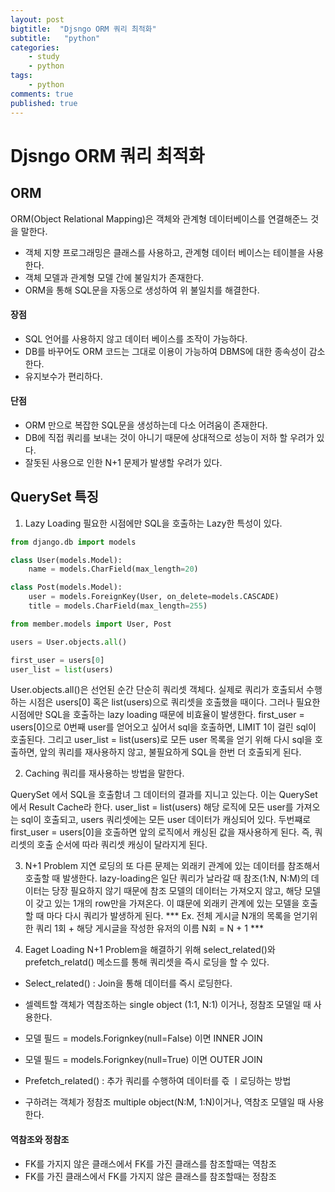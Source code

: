 ```yaml
---
layout: post
bigtitle:  "Djsngo ORM 쿼리 최적화"
subtitle:   "python"
categories:
    - study
    - python
tags:
    - python
comments: true
published: true
---
```

# Djsngo ORM 쿼리 최적화

## ORM

ORM(Object Relational Mapping)은 객체와 관계형 데이터베이스를 연결해준느 것을 말한다.

- 객체 지향 프로그래밍은 클래스를 사용하고, 관계형 데이터 베이스는 테이블을 사용한다.
- 객체 모델과 관계형 모델 간에 불일치가 존재한다.
- ORM을 통해 SQL문을 자동으로 생성하여 위 불일치를 해결한다.

#### 장점

- SQL 언어를 사용하지 않고 데이터 베이스를 조작이 가능하다.
- DB를 바꾸어도 ORM 코드는 그대로 이용이 가능하여 DBMS에 대한 종속성이 감소한다.
- 유지보수가 편리하다.

#### 단점

- ORM 만으로 복잡한 SQL문을 생성하는데 다소 어려움이 존재한다.
- DB에 직접 쿼리를 보내는 것이 아니기 때문에 상대적으로 성능이 저하 할 우려가 있다.
- 잘돗된 사용으로 인한 N+1 문제가 발생할 우려가 있다.

## QuerySet 특징

1. Lazy Loading 
필요한 시점에만 SQL을 호출하는 Lazy한 특성이 있다.
```python
from django.db import models

class User(models.Model):	
    name = models.CharField(max_length=20)

class Post(models.Model):	
    user = models.ForeignKey(User, on_delete=models.CASCADE)
    title = models.CharField(max_length=255)
```

```python
from member.models import User, Post

users = User.objects.all()

first_user = users[0]
user_list = list(users)
```
User.objects.all()은 선언된 순간 단순히 쿼리셋 객체다. 
실제로 쿼리가 호출되서 수행하는 시점은 users[0] 혹은 list(users)으로 쿼리셋을 호출했을 때이다. 
그러나 필요한 시점에만 SQL을 호출하는 lazy loading 때문에 비효율이 발생한다. 
first_user = users[0]으로 0번째 user를 얻어오고 싶어서 sql을 호출하면, LIMIT 1이 걸린 sql이 호출된다. 
그리고 user_list = list(users)로 모든 user 목록을 얻기 위해 다시 sql을 호출하면, 앞의 쿼리를 재사용하지 않고, 불필요하게 SQL을 한번 더 호출되게 된다.

2. Caching
쿼리를 재사용하는 방법을 말한다.

QuerySet 에서 SQL을 호출함녀 그 데이터의 결과를 지니고 있는다.
이는 QuerySet에서 Result Cache라 한다.
user_list = list(users) 해당 로직에 모든 user를 가져오는 sql이 호출되고,
users 쿼리셋에는 모든 user 데이터가 캐싱되어 있다.
두번쨰로 first_user = users[0]을 호출하면 앞의 로직에서 캐싱된 값을 재사용하게 된다.
즉, 쿼리셋의 호출 순서에 따라 쿼리셋 캐싱이 달라지게 된다.

3. N+1 Problem
지연 로딩의 또 다른 문제는 외래키 관계에 있는 데이터를 참조해서 호출할 때 발생한다.
lazy-loading은 일단 쿼리가 날라갈 때 참조(1:N, N:M)의 데이터는 당장 필요하지 않기 때문에 참조 모델의 데이터는 가져오지 않고,
해당 모델이 갖고 있는 1개의 row만을 가져온다. 이 떄문에 외래키 관계에 있는 모델을 호출 할 때 마다 다시 쿼리가 발생하게 된다.
*** Ex. 전체 게시글 N개의 목록을 얻기위한 쿼리 1회 + 해당 게시글을 작성한 유저의 이름 N회 = N + 1 ***

4. Eaget Loading
N+1 Problem을 해결하기 위해 select_related()와 prefetch_relatd() 메소드를 통해 쿼리셋을 즉시 로딩을 할 수 있다.

- Select_related() : Join을 통해 데이터를 즉시 로딩한다.
- 셀렉트할 객체가 역참조하는 single object (1:1, N:1) 이거나, 정참조 모델일 때 사용한다.
- 모델 필드 = models.Forignkey(null=False) 이면 INNER JOIN
- 모델 필드 = models.Forignkey(null=True) 이면 OUTER JOIN

- Prefetch_related() : 추가 쿼리를 수행하여 데이터를 즋 ㅣ로딩하는 방법
- 구하려는 객체가 정참조 multiple object(N:M, 1:N)이거나, 역참조 모델일 때 사용한다.

#### 역참조와 정참조
- FK를 가지지 않은 클래스에서 FK를 가진 클래스를 참조할때는 역참조
- FK를 가진 클래스에서 FK를 가지지 않은 클래스를 참조할때는 정참조





